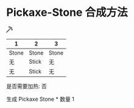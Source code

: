 # Pickaxe-Stone 合成方法

![Icon](c6f9f67aaa6844542bbd72e600d7e050.png)

|1|2|3|
|----|-----|-----|
|Stone|Stone|Stone|
|无|Stick|无|
|无|Stick|无|

是否需要加热: 否

生成 Pickaxe Stone \* 数量 1
<br/> <br/> <br/> 

